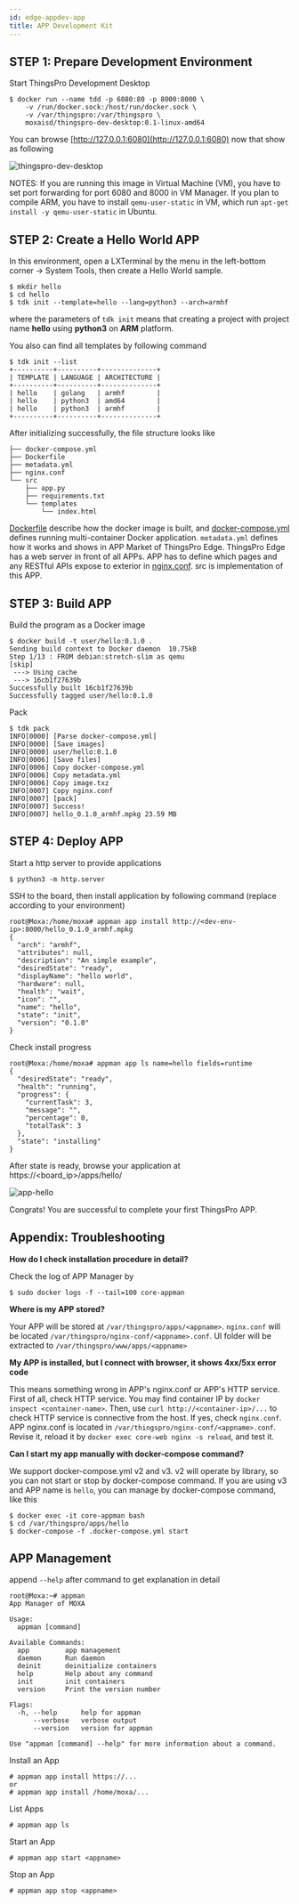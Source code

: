```yaml
---
id: edge-appdev-app
title: APP Development Kit
---
```


## STEP 1: Prepare Development Environment

Start ThingsPro Development Desktop

```shell
$ docker run --name tdd -p 6080:80 -p 8000:8000 \
    -v /run/docker.sock:/host/run/docker.sock \
    -v /var/thingspro:/var/thingspro \
    moxaisd/thingspro-dev-desktop:0.1-linux-amd64
```

You can browse [http://127.0.0.1:6080](http://127.0.0.1:6080) now that show as following

![thingspro-dev-desktop](assets/edge/thingspro-dev-desktop.png)

NOTES: If you are running this image in Virtual Machine (VM), you have to set port forwarding for port 6080 and 8000 in VM Manager. If you plan to compile ARM, you have to install `qemu-user-static` in VM, which run `apt-get install -y qemu-user-static` in Ubuntu.

## STEP 2: Create a Hello World APP

In this environment, open a LXTerminal by the menu in the left-bottom corner -> System Tools, then create a Hello World sample.

```shell
$ mkdir hello
$ cd hello
$ tdk init --template=hello --lang=python3 --arch=armhf
```

where the parameters of `tdk init` means that creating a project with project name **hello** using **python3** on **ARM** platform.

You also can find all templates by following command

```shell
$ tdk init --list
+----------+----------+--------------+
| TEMPLATE | LANGUAGE | ARCHITECTURE |
+----------+----------+--------------+
| hello    | golang   | armhf        |
| hello    | python3  | amd64        |
| hello    | python3  | armhf        |
+----------+----------+--------------+
```

After initializing successfully, the file structure looks like

    ├── docker-compose.yml
    ├── Dockerfile
    ├── metadata.yml
    ├── nginx.conf
    └── src
        ├── app.py
        ├── requirements.txt
        └── templates
            └── index.html

[Dockerfile](https://docs.docker.com/compose/compose-file/) describe how the docker image is built, and [docker-compose.yml](https://docs.docker.com/compose/compose-file/) defines running multi-container Docker application. `metadata.yml` defines how it works and shows in APP Market of ThingsPro Edge. ThingsPro Edge has a web server in front of all APPs. APP has to define which pages and any RESTful APIs expose to exterior in [nginx.conf](https://nginx.org/en/docs/). src is implementation of this APP.

## STEP 3: Build APP

Build the program as a Docker image

    $ docker build -t user/hello:0.1.0 .
    Sending build context to Docker daemon  10.75kB
    Step 1/13 : FROM debian:stretch-slim as qemu
    [skip]
     ---> Using cache
     ---> 16cb1f27639b
    Successfully built 16cb1f27639b
    Successfully tagged user/hello:0.1.0

Pack

    $ tdk pack
    INFO[0000] [Parse docker-compose.yml]
    INFO[0000] [Save images]
    INFO[0000] user/hello:0.1.0
    INFO[0006] [Save files]
    INFO[0006] Copy docker-compose.yml
    INFO[0006] Copy metadata.yml
    INFO[0006] Copy image.txz
    INFO[0007] Copy nginx.conf
    INFO[0007] [pack]
    INFO[0007] Success!
    INFO[0007] hello_0.1.0_armhf.mpkg 23.59 MB

## STEP 4: Deploy APP

Start a http server to provide applications

```shell
$ python3 -m http.server
```

SSH to the board, then install application by following command (replace **<board-ip>** according to your environment)

```shell
root@Moxa:/home/moxa# appman app install http://<dev-env-ip>:8000/hello_0.1.0_armhf.mpkg
{
  "arch": "armhf",
  "attributes": null,
  "description": "An simple example",
  "desiredState": "ready",
  "displayName": "hello world",
  "hardware": null,
  "health": "wait",
  "icon": "",
  "name": "hello",
  "state": "init",
  "version": "0.1.0"
}
```

Check install progress

```shell
root@Moxa:/home/moxa# appman app ls name=hello fields=runtime
{
  "desiredState": "ready",
  "health": "running",
  "progress": {
    "currentTask": 3,
    "message": "",
    "percentage": 0,
    "totalTask": 3
  },
  "state": "installing"
}
```

After state is ready, browse your application at https://<board_ip>/apps/hello/

![app-hello](assets/edge/app-hello.png)

Congrats! You are successful to complete your first ThingsPro APP.

## Appendix: Troubleshooting

**How do I check installation procedure in detail?**

Check the log of APP Manager by

    $ sudo docker logs -f --tail=100 core-appman

**Where is my APP stored?**

Your APP will be stored at `/var/thingspro/apps/<appname>`. `nginx.conf` will be located `/var/thingspro/nginx-conf/<appname>.conf`. UI folder will be extracted to `/var/thingspro/www/apps/<appname>`

**My APP is installed, but I connect with browser, it shows 4xx/5xx error code**

This means something wrong in APP's nginx.conf or APP's HTTP service. First of all, check HTTP service. You may find container IP by `docker inspect <container-name>`. Then, use `curl http://<container-ip>/...` to check HTTP service is connective from the host. If yes, check `nginx.conf`. APP nginx.conf is located in `/var/thingspro/nginx-conf/<appname>.conf`. Revise it, reload it by `docker exec core-web nginx -s reload`, and test it.

**Can I start my app manually with docker-compose command?**

We support docker-compose.yml v2 and v3. v2 will operate by library, so you can not start or stop by docker-compose command. If you are using v3 and APP name is `hello`, you can manage by docker-compose command, like this

    $ docker exec -it core-appman bash
    $ cd /var/thingspro/apps/hello
    $ docker-compose -f .docker-compose.yml start

## APP Management

append `--help` after command to get explanation in detail

    root@Moxa:~# appman
    App Manager of MOXA

    Usage:
      appman [command]

    Available Commands:
      app         app management
      daemon      Run daemon
      deinit      deinitialize containers
      help        Help about any command
      init        init containers
      version     Print the version number

    Flags:
      -h, --help      help for appman
          --verbose   verbose output
          --version   version for appman

    Use "appman [command] --help" for more information about a command.

Install an App

    # appman app install https://...
    or
    # appman app install /home/moxa/...

List Apps

    # appman app ls

Start an App

    # appman app start <appname>

Stop an App

    # appman app stop <appname>
